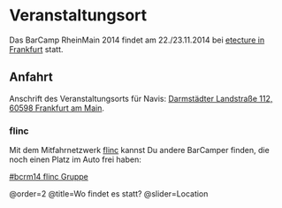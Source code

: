 # Veranstaltungsort

Das BarCamp RheinMain 2014 findet am 22./23.11.2014 bei [etecture in Frankfurt](http://etecture.de/Ueber-uns/Das-Unternehmen/Kontakt) statt.

## Anfahrt

Anschrift des Veranstaltungsorts für Navis: [Darmstädter Landstraße 112, 60598 Frankfurt am Main](http://goo.gl/wSKABL).

### flinc

Mit dem Mitfahrnetzwerk [flinc](https://flinc.org) kannst Du andere BarCamper finden, die noch einen Platz im Auto frei haben:

<a href="https://flinc.org/groups/2152-barcamp-rheinmain-2014-frankfurt-22-23-11-2013" class="flincScheduleWidget" data-flinc-style="Grey" data-flinc-type="offer">#bcrm14 flinc Gruppe</a>

@order=2
@title=Wo findet es statt?
@slider=Location
